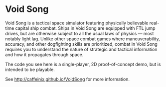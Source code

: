 # Void Song

Void Song is a tactical space simulator featuring physically believable real-time capital ship 
combat. Ships in Void Song are equipped with FTL jump drives, but are otherwise subject to all the 
usual laws of physics — most notably light lag. Unlike other space combat games where 
maneuverability, accuracy, and other dogfighting skills are prioritized, combat in Void Song 
requires you to understand the nature of strategic and tactical information and how it propagates 
through space.

The code you see here is a single-player, 2D proof-of-concept demo, but is intended to be playable.

See http://caffeinix.github.io/VoidSong for more information.